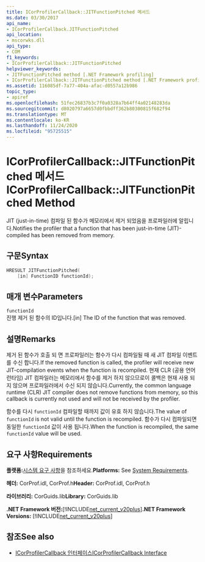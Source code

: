 ```yaml
---
title: ICorProfilerCallback::JITFunctionPitched 메서드
ms.date: 03/30/2017
api_name:
- ICorProfilerCallback.JITFunctionPitched
api_location:
- mscorwks.dll
api_type:
- COM
f1_keywords:
- ICorProfilerCallback::JITFunctionPitched
helpviewer_keywords:
- JITFunctionPitched method [.NET Framework profiling]
- ICorProfilerCallback::JITFunctionPitched method [.NET Framework profiling]
ms.assetid: 116085df-7a77-404a-afac-d0557a12b986
topic_type:
- apiref
ms.openlocfilehash: 51fec26837b3c7f0a0328a7b64ff4a02148283da
ms.sourcegitcommit: d8020797a6657d0fbbdff362b80300815f682f94
ms.translationtype: MT
ms.contentlocale: ko-KR
ms.lasthandoff: 11/24/2020
ms.locfileid: "95725515"
---
```

# <a name="icorprofilercallbackjitfunctionpitched-method"></a><span data-ttu-id="e61d9-102">ICorProfilerCallback::JITFunctionPitched 메서드</span><span class="sxs-lookup"><span data-stu-id="e61d9-102">ICorProfilerCallback::JITFunctionPitched Method</span></span>

<span data-ttu-id="e61d9-103">JIT (just-in-time) 컴파일 된 함수가 메모리에서 제거 되었음을 프로파일러에 알립니다.</span><span class="sxs-lookup"><span data-stu-id="e61d9-103">Notifies the profiler that a function that has been just-in-time (JIT)-compiled has been removed from memory.</span></span>  
  
## <a name="syntax"></a><span data-ttu-id="e61d9-104">구문</span><span class="sxs-lookup"><span data-stu-id="e61d9-104">Syntax</span></span>  
  
```cpp  
HRESULT JITFunctionPitched(  
    [in] FunctionID functionId);  
```  
  
## <a name="parameters"></a><span data-ttu-id="e61d9-105">매개 변수</span><span class="sxs-lookup"><span data-stu-id="e61d9-105">Parameters</span></span>  

 `functionId`  
 <span data-ttu-id="e61d9-106">진행 제거 된 함수의 ID입니다.</span><span class="sxs-lookup"><span data-stu-id="e61d9-106">[in] The ID of the function that was removed.</span></span>  
  
## <a name="remarks"></a><span data-ttu-id="e61d9-107">설명</span><span class="sxs-lookup"><span data-stu-id="e61d9-107">Remarks</span></span>  

 <span data-ttu-id="e61d9-108">제거 된 함수가 호출 되 면 프로파일러는 함수가 다시 컴파일될 때 새 JIT 컴파일 이벤트를 수신 합니다.</span><span class="sxs-lookup"><span data-stu-id="e61d9-108">If the removed function is called, the profiler will receive new JIT-compilation events when the function is recompiled.</span></span> <span data-ttu-id="e61d9-109">현재 CLR (공용 언어 런타임) JIT 컴파일러는 메모리에서 함수를 제거 하지 않으므로이 콜백은 현재 사용 되지 않으며 프로파일러에서 수신 되지 않습니다.</span><span class="sxs-lookup"><span data-stu-id="e61d9-109">Currently, the common language runtime (CLR) JIT compiler does not remove functions from memory, so this callback is currently not used and will not be received by the profiler.</span></span>  
  
 <span data-ttu-id="e61d9-110">함수를 다시 `functionId` 컴파일할 때까지 값이 유효 하지 않습니다.</span><span class="sxs-lookup"><span data-stu-id="e61d9-110">The value of `functionId` is not valid until the function is recompiled.</span></span> <span data-ttu-id="e61d9-111">함수가 다시 컴파일되면 동일한 `functionId` 값이 사용 됩니다.</span><span class="sxs-lookup"><span data-stu-id="e61d9-111">When the function is recompiled, the same `functionId` value will be used.</span></span>  
  
## <a name="requirements"></a><span data-ttu-id="e61d9-112">요구 사항</span><span class="sxs-lookup"><span data-stu-id="e61d9-112">Requirements</span></span>  

 <span data-ttu-id="e61d9-113">**플랫폼:**[시스템 요구 사항](../../get-started/system-requirements.md)을 참조하세요.</span><span class="sxs-lookup"><span data-stu-id="e61d9-113">**Platforms:** See [System Requirements](../../get-started/system-requirements.md).</span></span>  
  
 <span data-ttu-id="e61d9-114">**헤더:** CorProf.idl, CorProf.h</span><span class="sxs-lookup"><span data-stu-id="e61d9-114">**Header:** CorProf.idl, CorProf.h</span></span>  
  
 <span data-ttu-id="e61d9-115">**라이브러리:** CorGuids.lib</span><span class="sxs-lookup"><span data-stu-id="e61d9-115">**Library:** CorGuids.lib</span></span>  
  
 <span data-ttu-id="e61d9-116">**.NET Framework 버전:**[!INCLUDE[net_current_v20plus](../../../../includes/net-current-v20plus-md.md)]</span><span class="sxs-lookup"><span data-stu-id="e61d9-116">**.NET Framework Versions:** [!INCLUDE[net_current_v20plus](../../../../includes/net-current-v20plus-md.md)]</span></span>  
  
## <a name="see-also"></a><span data-ttu-id="e61d9-117">참조</span><span class="sxs-lookup"><span data-stu-id="e61d9-117">See also</span></span>

- [<span data-ttu-id="e61d9-118">ICorProfilerCallback 인터페이스</span><span class="sxs-lookup"><span data-stu-id="e61d9-118">ICorProfilerCallback Interface</span></span>](icorprofilercallback-interface.md)
